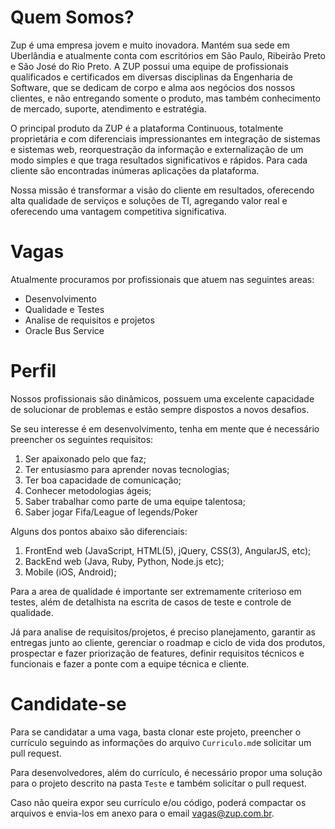 Quem Somos?
===========

Zup é uma empresa jovem e muito inovadora. Mantém sua sede em Uberlândia e atualmente conta com escritórios em São Paulo, Ribeirão Preto e São José do Rio Preto. A ZUP possui uma equipe de profissionais qualificados e certificados em diversas disciplinas da Engenharia de Software, que se dedicam de corpo e alma aos negócios dos nossos clientes, e não entregando somente o produto, mas também conhecimento de mercado, suporte, atendimento e estratégia.

O principal produto da ZUP é a plataforma Continuous, totalmente proprietária e com diferenciais impressionantes em integração de sistemas e sistemas web, reorquestração da informação e externalização de um modo simples e que traga resultados significativos e rápidos. Para cada cliente são encontradas inúmeras aplicações da plataforma.

Nossa missão é transformar a visão do cliente em resultados, oferecendo alta qualidade de serviços e soluções de TI, agregando valor real e oferecendo uma vantagem competitiva significativa.

Vagas
=====
Atualmente procuramos por profissionais que atuem nas seguintes areas:

 - Desenvolvimento
 - Qualidade e Testes
 - Analise de requisitos e projetos
 - Oracle Bus Service

Perfil
======

Nossos profissionais são dinâmicos, possuem uma excelente capacidade de solucionar de problemas e estão sempre dispostos a novos desafios.

Se seu interesse é em desenvolvimento, tenha em mente que é necessário preencher os seguintes requisitos:

1. Ser apaixonado pelo que faz;
2. Ter entusiasmo para aprender novas tecnologias; 
3. Ter boa capacidade de comunicação;
4. Conhecer metodologias ágeis;
5. Saber trabalhar como parte de uma equipe talentosa;
6. Saber jogar Fifa/League of legends/Poker

Alguns dos pontos abaixo são diferenciais:

1. FrontEnd web (JavaScript, HTML(5), jQuery, CSS(3), AngularJS, etc); 
2. BackEnd web (Java, Ruby, Python, Node.js etc); 
3. Mobile (iOS, Android); 

Para a area de qualidade é importante ser extremamente criterioso em testes, além de detalhista na escrita de casos de teste e controle de qualidade.

Já para analise de requisitos/projetos, é preciso planejamento, garantir as entregas junto ao cliente, gerenciar o roadmap e ciclo de vida dos produtos, prospectar e fazer priorização de features, definir requisitos técnicos e funcionais e fazer a ponte com a equipe técnica e cliente.

Candidate-se
============

Para se candidatar a uma vaga, basta clonar este projeto, preencher o currículo seguindo as informações do arquivo `Curriculo.md`e solicitar um pull request.

Para desenvolvedores, além do currículo, é necessário propor uma solução para o projeto descrito na pasta `Teste` e também solicitar o pull request.

Caso não queira expor seu currículo e/ou código, poderá compactar os arquivos e envia-los em anexo para o email [vagas@zup.com.br](mailto:vagas@zup.com.br).